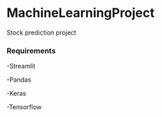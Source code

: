 # MachineLearningProject

Stock prediction project

### Requirements

-Streamlit

-Pandas

-Keras

-Tensorflow

